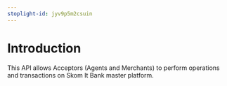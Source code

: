 ```yaml
---
stoplight-id: jyv9p5m2csuin
---
```


# Introduction

This API allows Acceptors (Agents and Merchants) to perform operations and transactions on Skom It Bank master platform.

